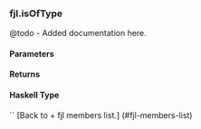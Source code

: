 ### fjl.isOfType
@todo - Added documentation here.

#### Parameters

#### Returns
 
#### Haskell Type
``
[Back to  + fjl members list.]
(#fjl-members-list)
